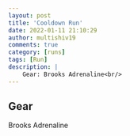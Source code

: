 ```yaml
---
layout: post
title: 'Cooldown Run'
date: 2022-01-11 21:10:29
author: multishiv19
comments: true
category: [runs]
tags: [Run]
description: |
    Gear: Brooks Adrenaline<br/>
---
```


## Gear
Brooks Adrenaline



<div width='100%' class='strava-embed-placeholder' data-embed-type='activity' data-embed-id='6505168357'></div>
<script src='https://strava-embeds.com/embed.js'></script>
